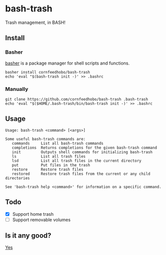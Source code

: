 # bash-trash

Trash management, in BASH!

## Install

### Basher

[basher](https://github.com/basherpm/basher/) is a package manager for shell scripts and functions.

```shell
basher install cornfeedhobo/bash-trash
echo 'eval "$(bash-trash init -)' >> .bashrc
```

### Manually

```shell
git clone https://github.com/cornfeedhobo/bash-trash .bash-trash
echo 'eval "$($HOME/.bash-trash/bin/bash-trash init -)' >> .bashrc
```

## Usage

```plain
Usage: bash-trash <command> [<args>]

Some useful bash-trash commands are:
   commands     List all bash-trash commands
   completions  Returns completions for the given bash-trash command
   init         Outputs shell commands for initializing bash-trash
   ls           List all trash files
   lsd          List all trash files in the current directory
   put          Put files in the trash
   restore      Restore trash files
   restored     Restore trash files from the current or any child directories

See 'bash-trash help <command>' for information on a specific command.
```

## Todo

* [x] Support home trash
* [ ] Support removable volumes

## Is it any good?

[Yes](http://news.ycombinator.com/item?id=3067434)
